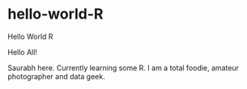 # hello-world-R
Hello World R


Hello All!

Saurabh here. Currently learning some R. I am a total foodie, amateur photographer and data geek.
